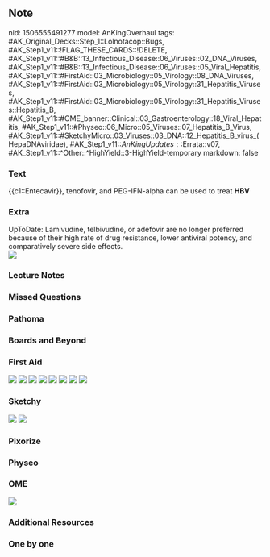 ## Note
nid: 1506555491277
model: AnKingOverhaul
tags: #AK_Original_Decks::Step_1::Lolnotacop::Bugs, #AK_Step1_v11::!FLAG_THESE_CARDS::!DELETE, #AK_Step1_v11::#B&B::13_Infectious_Disease::06_Viruses::02_DNA_Viruses, #AK_Step1_v11::#B&B::13_Infectious_Disease::06_Viruses::05_Viral_Hepatitis, #AK_Step1_v11::#FirstAid::03_Microbiology::05_Virology::08_DNA_Viruses, #AK_Step1_v11::#FirstAid::03_Microbiology::05_Virology::31_Hepatitis_Viruses, #AK_Step1_v11::#FirstAid::03_Microbiology::05_Virology::31_Hepatitis_Viruses::Hepatitis_B, #AK_Step1_v11::#OME_banner::Clinical::03_Gastroenterology::18_Viral_Hepatitis, #AK_Step1_v11::#Physeo::06_Micro::05_Viruses::07_Hepatitis_B_Virus, #AK_Step1_v11::#SketchyMicro::03_Viruses::03_DNA::12_Hepatitis_B_virus_(HepaDNAviridae), #AK_Step1_v11::$AnKingUpdates::$Errata::v07, #AK_Step1_v11::^Other::^HighYield::3-HighYield-temporary
markdown: false

### Text
{{c1::Entecavir}}, tenofovir, and PEG-IFN-alpha can be used to
treat <b>HBV</b>

### Extra
<div>
  UpToDate: Lamivudine, telbivudine, or adefovir are no longer
  preferred because of their high rate of drug resistance, lower
  antiviral potency, and comparatively severe side effects.
</div><img src="paste-133942850093474.jpg" class="resizer">

### Lecture Notes


### Missed Questions


### Pathoma


### Boards and Beyond


### First Aid
<img src="tmp0sdlr2ep.png"> <img src="tmp0l_0af0d.png"> <img src=
"tmp97uudkee.png"> <img src="tmp7c9irx34.png"> <img src=
"tmpumog8ioq.png"> <img src="tmp2bock9i2.png"> <img src=
"tmpni1v64pq.png"> <img src="tmpchb8pqbe.png">

### Sketchy
<img src="paste-282192236249091.jpg"> <img src=
"paste-303eaee7617ca87395d2e776b248fcdc5a5ec256.png">

### Pixorize


### Physeo


### OME
<div class="ome-widget">
  <a href=
  "https://onlinemeded.org/spa/gastroenterology/viral-hepatitis/acquire?ref=anki">
  <img src="_OME_AnkiFlashcards_Lesson_1.png"></a>
</div>

### Additional Resources


### One by one

